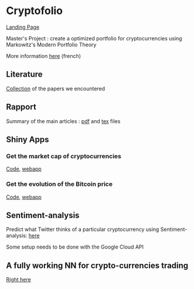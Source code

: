# Cryptofolio

[Landing Page](https://michaeltrazzi.wixsite.com/cryptoptimisation)

Master's Project : create a optimized portfolio for cryptocurrencies using Markowitz's Modern Portfolio Theory

More information [here](http://androide.lip6.fr/?q=node/384) (french)
## Literature

[Collection](Literature) of the papers we encountered

## Rapport

Summary of the main articles : [pdf](Rapport/Rapport.pdf) and [tex](Rapport/Rapport.tex) files

## Shiny Apps

### Get the market cap of cryptocurrencies

[Code](market_cap), [webapp](https://cryptofolio.shinyapps.io/market_cap/)

### Get the evolution of the Bitcoin price

[Code](bitcoin_price), [webapp](https://cryptofolio.shinyapps.io/my_app/)

## Sentiment-analysis

Predict what Twitter thinks of a particular cryptocurrency using Sentiment-analysis: [here](sentiment_analysis)

Some setup needs to be done with the Google Cloud API

## A fully working NN for crypto-currencies trading

[Right here](https://github.com/ZhengyaoJiang/PGPortfolio)